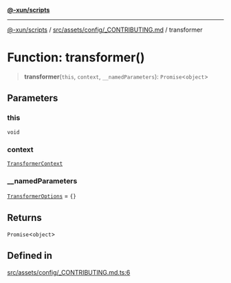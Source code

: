 [**@-xun/scripts**](../../../../../README.md)

***

[@-xun/scripts](../../../../../README.md) / [src/assets/config/\_CONTRIBUTING.md](../README.md) / transformer

# Function: transformer()

> **transformer**(`this`, `context`, `__namedParameters`): `Promise`\<`object`\>

## Parameters

### this

`void`

### context

[`TransformerContext`](../../../type-aliases/TransformerContext.md)

### \_\_namedParameters

[`TransformerOptions`](../../../type-aliases/TransformerOptions.md) = `{}`

## Returns

`Promise`\<`object`\>

## Defined in

[src/assets/config/\_CONTRIBUTING.md.ts:6](https://github.com/Xunnamius/xscripts/blob/395ccb9751d5eb5067af3fe099bacae7d9b7a116/src/assets/config/_CONTRIBUTING.md.ts#L6)

